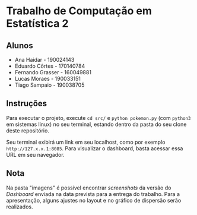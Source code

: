 # Trabalho de Computação em Estatística 2

## Alunos
- Ana Haidar - 190024143
- Eduardo Côrtes - 170140784
- Fernando Grasser - 160049881
- Lucas Moraes - 190033151
- Tiago Sampaio - 190038705
  
## Instruções
Para executar o projeto, execute `cd src/` e `python pokemon.py` (com `python3` em sistemas linux) no seu terminal, estando dentro da pasta do seu clone deste repositório.

Seu terminal exibirá um link em seu localhost, como por exemplo `http://127.x.x.1:8085`. Para visualizar o dashboard, basta acessar essa URL em seu navegador.

## Nota
Na pasta "imagens" é possível encontrar _screenshots_ da versão do _Dashboard_ enviada na data prevista para a entrega do trabalho. Para a apresentação, alguns ajustes no layout e no gráfico de dispersão serão realizados.
